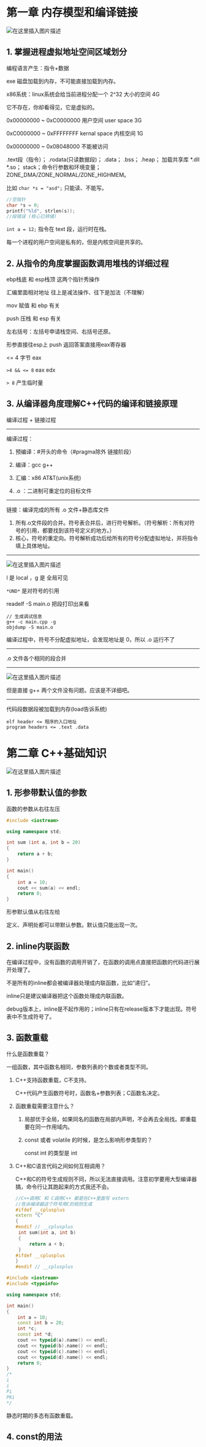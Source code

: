 # 第一章 内存模型和编译链接

![在这里插入图片描述](https://img-blog.csdnimg.cn/0f8334c819a044d79f07c6f2e8fc2124.png)

## 1. 掌握进程虚拟地址空间区域划分

编程语言产生：指令+数据

exe 磁盘加载到内存，不可能直接加载到内存。

x86系统：linux系统会给当前进程分配一个 2^32 大小的空间 4G

它不存在，你却看得见，它是虚拟的。



0x00000000 ~ 0xC0000000 用户空间 user space 3G 

0xC0000000 ~ 0xFFFFFFFF kernal space 内核空间 1G



0x00000000 ~ 0x08048000 不能被访问

.text段（指令）； .rodata(只读数据段)； .data； .bss； .heap； 加载共享库 *.dll *.so； stack；命令行参数和环境变量；ZONE_DMA/ZONE_NORMAL/ZONE_HIGHMEM。

比如 `char *s = "asd";` 只能读、不能写。

```c
//空指针
char *s = 0;
printf("%ld", strlen(s));
//段错误 (核心已转储)
```

`int a = 12;` 指令在 text 段，运行时在栈。

每一个进程的用户空间是私有的，但是内核空间是共享的。



## 2. 从指令的角度掌握函数调用堆栈的详细过程

ebp栈底 和 esp栈顶 这两个指针秀操作

汇编里面相对地址 往上是减法操作、往下是加法（不理解）

mov 赋值 和 ebp 有关

push 压栈 和 esp 有关

左右括号：左括号申请栈空间、右括号还原。

形参直接往esp上 push  返回答案直接用eax寄存器

<= 4 字节 eax

`>4 && <= 8` eax edx

`> 8` 产生临时量



## 3. 从编译器角度理解C++代码的编译和链接原理

编译过程 + 链接过程

---

编译过程：

1. 预编译：#开头的命令（#pragma除外 链接阶段）

2. 编译：gcc g++

3. 汇编：x86 AT&T(unix系统)

4. .o ：二进制可重定位的目标文件

---

链接：编译完成的所有 .o 文件+静态库文件

1. 所有.o文件段的合并。符号表合并后，进行符号解析。（符号解析：所有对符号的引用，都要找到该符号定义的地方。）
2. 核心，符号的重定向。符号解析成功后给所有的符号分配虚拟地址，并将指令填上具体地址。

---

![在这里插入图片描述](https://img-blog.csdnimg.cn/0e67258074aa46c08b7128e37723f8b9.png)

l 是 local ，g 是 全局可见

`*UND*` 是对符号的引用



readelf -S main.o 把段打印出来看

```
// 生成调试信息
g++ -c main.cpp -g
objdump -S main.o
```

编译过程中，符号不分配虚拟地址，会发现地址是 0，所以 .o 运行不了  

----

.o 文件各个相同的段合并

---

![在这里插入图片描述](https://img-blog.csdnimg.cn/caafb7f2ce1849e89c5f624e6e3f29a3.png)

但是直接 g++ 两个文件没有问题。应该是不详细吧。

----

代码段数据段被加载到内存(load告诉系统)

```
elf header <= 程序的入口地址
program headers <= .text .data
```



# 第二章 C++基础知识

![在这里插入图片描述](https://img-blog.csdnimg.cn/e5536852336b42fda6c0bfcf0261bda6.png)

## 1. 形参带默认值的参数

函数的参数从右往左压

```cpp
#include <iostream>

using namespace std;

int sum (int a, int b = 20)
{
    return a + b;
}

int main()
{
    int a = 10;
    cout << sum(a) << endl;
    return 0;
}
```

形参默认值从右往左给

定义、声明处都可以带默认参数。默认值只能出现一次。

## 2. inline内联函数

在编译过程中，没有函数的调用开销了，在函数的调用点直接把函数的代码进行展开处理了。

不是所有的inline都会被编译器处理成内联函数，比如“递归”。

inline只是建议编译器把这个函数处理成内联函数。

debug版本上，inline是不起作用的；inline只有在release版本下才能出现。符号表中不生成符号了。

## 3. 函数重载

什么是函数重载？

一组函数，其中函数名相同，参数列表的个数或者类型不同。

1. C++支持函数重载，C不支持。

   C++代码产生函数符号时，函数名+参数列表；C函数名决定。

2. 函数重载需要注意什么？

   1. 局部优于全局，如果同名的函数在局部内声明，不会再去全局找。即重载要在同一作用域内。

   2. const 或者 volatile 的时候，是怎么影响形参类型的？

      const int 的类型是 int

3. C++和C语言代码之间如何互相调用？

   C++和C的符号生成规则不同，所以无法直接调用。注意初学要用大型编译器搞，命令行让其跑起来的方式我还不会。

   ```cpp
   //C++调用C 和 C调用C++ 都是在C++里面写 extern
   //告诉编译器这个符号用C的规则生成
   #ifdef __cplusplus
   extern "C"
   {
   #endif // __cplusplus
   	int sum(int a, int b)
   	{
   		return a + b;
   	}
   #ifdef __cplusplus
   }
   #endif // __cplusplus
   ```

   

```cpp
#include <iostream>
#include <typeinfo>

using namespace std;

int main()
{
    int a = 10;
    const int b = 20;
    int *c;
    const int *d;
    cout << typeid(a).name() << endl;
    cout << typeid(b).name() << endl;
    cout << typeid(c).name() << endl;
    cout << typeid(d).name() << endl;
    return 0;
}
/*
i
i
Pi
PKi
*/
```

静态时期的多态有函数重载。

## 4. const的用法

